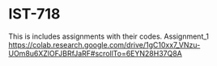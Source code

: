 # IST-718
This is includes assignments  with their codes.
Assignment_1
https://colab.research.google.com/drive/1gC10xx7_VNzu-UOm8u6XZlOFJBRfJaRF#scrollTo=6EYN28H37Q8A
